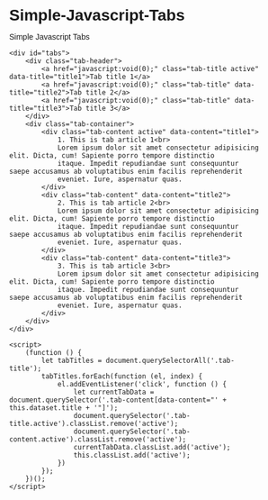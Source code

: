 # Simple-Javascript-Tabs
Simple Javascript Tabs


<style>
        * {
            margin: 0;
            padding: 0;
            box-sizing: border-box;
        }

        body {
            font-family: sans-serif;
            padding: 30px;
        }

        .tab-header {
            display: flex;
            align-items: center;
        }

        .tab-title {
            background: #232323;
            border-right: 1px solid #111;
            padding: 0.8rem 1.2rem;
            color: #fff;
            text-decoration: none;
            cursor: pointer;
        }

        .tab-title.active {
            background: brown;
        }

        .tab-content {
            padding: 0.8rem 1.2rem;
            background: #f1f1f1;
            display: none;
        }

        .tab-content.active {
            display: block
        }
    </style>

    <div id="tabs">
        <div class="tab-header">
            <a href="javascript:void(0);" class="tab-title active" data-title="title1">Tab title 1</a>
            <a href="javascript:void(0);" class="tab-title" data-title="title2">Tab title 2</a>
            <a href="javascript:void(0);" class="tab-title" data-title="title3">Tab title 3</a>
        </div>
        <div class="tab-container">
            <div class="tab-content active" data-content="title1">
                1. This is tab article 1<br>
                Lorem ipsum dolor sit amet consectetur adipisicing elit. Dicta, cum! Sapiente porro tempore distinctio
                itaque. Impedit repudiandae sunt consequuntur saepe accusamus ab voluptatibus enim facilis reprehenderit
                eveniet. Iure, aspernatur quas.
            </div>
            <div class="tab-content" data-content="title2">
                2. This is tab article 2<br>
                Lorem ipsum dolor sit amet consectetur adipisicing elit. Dicta, cum! Sapiente porro tempore distinctio
                itaque. Impedit repudiandae sunt consequuntur saepe accusamus ab voluptatibus enim facilis reprehenderit
                eveniet. Iure, aspernatur quas.
            </div>
            <div class="tab-content" data-content="title3">
                3. This is tab article 3<br>
                Lorem ipsum dolor sit amet consectetur adipisicing elit. Dicta, cum! Sapiente porro tempore distinctio
                itaque. Impedit repudiandae sunt consequuntur saepe accusamus ab voluptatibus enim facilis reprehenderit
                eveniet. Iure, aspernatur quas.
            </div>
        </div>
    </div>
    
    <script>
        (function () {
            let tabTitles = document.querySelectorAll('.tab-title');
            tabTitles.forEach(function (el, index) {
                el.addEventListener('click', function () {
                    let currentTabData = document.querySelector('.tab-content[data-content="' + this.dataset.title + '"]');
                    document.querySelector('.tab-title.active').classList.remove('active');
                    document.querySelector('.tab-content.active').classList.remove('active');
                    currentTabData.classList.add('active');
                    this.classList.add('active');
                })
            });
        })();
    </script>
 
